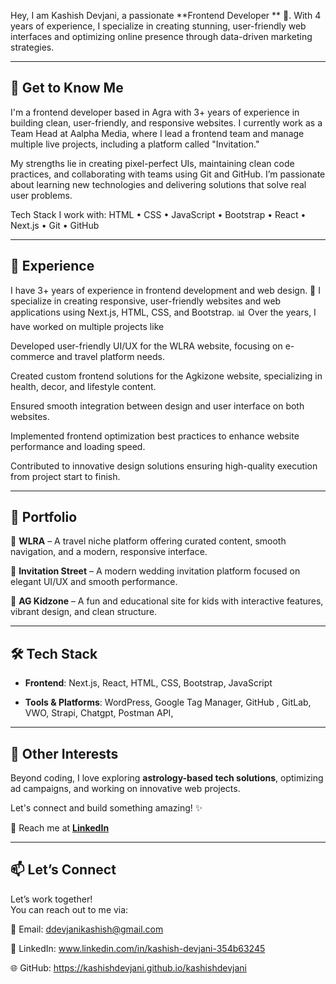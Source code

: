 

Hey, I am Kashish Devjani, a passionate **Frontend Developer ** 🚀. With 4 years of experience, I specialize in creating stunning, user-friendly web interfaces and optimizing online presence through data-driven marketing strategies. 

---

## 📌 Get to Know Me
I'm a frontend developer based in Agra with 3+ years of experience in building clean, user-friendly, and responsive websites. I currently work as a Team Head at Aalpha Media, where I lead a frontend team and manage multiple live projects, including a platform called "Invitation."

My strengths lie in creating pixel-perfect UIs, maintaining clean code practices, and collaborating with teams using Git and GitHub. I’m passionate about learning new technologies and delivering solutions that solve real user problems.

Tech Stack I work with:
HTML • CSS • JavaScript • Bootstrap • React • Next.js • Git • GitHub

---

## 💼 Experience
I have 3+ years of experience in frontend development and web design. 🚀 I specialize in creating responsive, user-friendly websites and web applications using Next.js, HTML, CSS, and Bootstrap. 📊 Over the years, I have worked on multiple projects like

Developed user-friendly UI/UX for the WLRA website, focusing on e-commerce and travel platform needs.

Created custom frontend solutions for the Agkizone website, specializing in health, decor, and lifestyle content.

Ensured smooth integration between design and user interface on both websites.

Implemented frontend optimization best practices to enhance website performance and loading speed.

Contributed to innovative design solutions ensuring high-quality execution from project start to finish.

---

## 🎨 Portfolio
🔗 **WLRA** – A travel niche platform offering curated content, smooth navigation, and a modern, responsive interface.

🔗 **Invitation Street** – A modern wedding invitation platform focused on elegant UI/UX and smooth performance.

🔗 **AG Kidzone** – A fun and educational site for kids with interactive features, vibrant design, and clean structure.

---

## 🛠 Tech Stack
- **Frontend**: Next.js, React, HTML, CSS, Bootstrap, JavaScript

- **Tools & Platforms**: WordPress, Google Tag Manager, GitHub , GitLab, VWO, Strapi, Chatgpt, 
Postman API, 

---

## 🚀 Other Interests
Beyond coding, I love exploring **astrology-based tech solutions**, optimizing ad campaigns, and working on innovative web projects.

Let's connect and build something amazing! ✨

📩 Reach me at **[LinkedIn](https://www.linkedin.com/in/kashishdevjani/)**

---

## 📫 Let’s Connect
Let’s work together!  
You can reach out to me via:

📧 Email: ddevjanikashish@gmail.com  

🔗 LinkedIn: www.linkedin.com/in/kashish-devjani-354b63245 

🌐 GitHub: https://kashishdevjani.github.io/kashishdevjani


